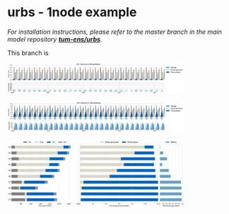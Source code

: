 # urbs - 1node example

*For installation instructions, please refer to the master branch in the main model repository [**tum-ens/urbs**](https://github.com/tum-ens/urbs).*

This branch is

<a href="img/plot-s01.png"><img src="img/plot-s01.png" alt="Timeseries plot of month June for electricity generation in scenario s01: diesel generator covers main load, only slightly supported by photovoltaics during the day." style="width:400px"></a>

<a href="img/plot-s05.png"><img src="img/plot-s05.png" alt="Timeseries plot of month June for electricity generation in scenario s05: photovoltaics covers over half the load, using battery as support during morning/evening hours. Diesel as night backup." style="width:400px"></a>

<a href="img/comparison.png"><img src="img/comparison.png" alt="Bar chart of total system cost, electricity generation shares and storage use for all ten scenarios s01 to s10." style="width:400px"></a>
